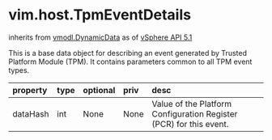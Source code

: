 vim.host.TpmEventDetails
========================
inherits from [vmodl.DynamicData](docs/vmodl.DynamicData.md)
as of [vSphere API 5.1](vim.version.md#vim.version.version8)


This is a base data object for describing an event generated by   Trusted Platform Module (TPM). It contains parameters common to   all TPM event types.

| property | type | optional | priv | desc |
|:---------|:-----|:---------|:-----|:-----|
| dataHash | int | None | None | Value of the Platform Configuration Register (PCR) for this event. |


